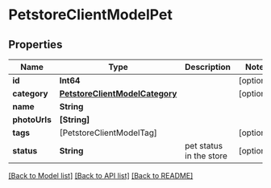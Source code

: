 # PetstoreClientModelPet

## Properties
Name | Type | Description | Notes
------------ | ------------- | ------------- | -------------
**id** | **Int64** |  | [optional] 
**category** | [**PetstoreClientModelCategory**](PetstoreClientModelCategory.md) |  | [optional] 
**name** | **String** |  | 
**photoUrls** | **[String]** |  | 
**tags** | [PetstoreClientModelTag] |  | [optional] 
**status** | **String** | pet status in the store | [optional] 

[[Back to Model list]](../README.md#documentation-for-models) [[Back to API list]](../README.md#documentation-for-api-endpoints) [[Back to README]](../README.md)


